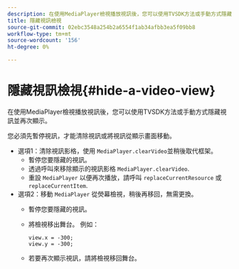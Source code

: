 ```yaml
---
description: 在使用MediaPlayer檢視播放視訊後，您可以使用TVSDK方法或手動方式隱藏視訊並再次顯示。
title: 隱藏視訊檢視
source-git-commit: 02ebc3548a254b2a6554f1ab34afbb3ea5f09bb8
workflow-type: tm+mt
source-wordcount: '156'
ht-degree: 0%

---
```


# 隱藏視訊檢視{#hide-a-video-view}

在使用MediaPlayer檢視播放視訊後，您可以使用TVSDK方法或手動方式隱藏視訊並再次顯示。

您必須先暫停視訊，才能清除視訊或將視訊從顯示畫面移動。
* 選項1：清除視訊影格，使用 `MediaPlayer.clearVideo`並&#x200B;稍後取代框架。
   * 暫停您要隱藏的視訊。
   * 透過呼叫來移除顯示的視訊影格 `MediaPlayer.clearVideo`.
   * 重設 `MediaPlayer` 以便再次播放，請呼叫 `replaceCurrentResource` 或 `replaceCurrentItem`.
* 選項2：移動 `MediaPlayer` 從熒幕檢視，稍後再移回，無需更換。
   * 暫停您要隱藏的視訊。
   * 將檢視移出舞台。 例如：

     ```
     view.x = -300; 
     view.y = -300;
     ```

   * 若要再次顯示視訊，請將檢視移回舞台。
